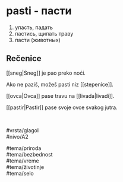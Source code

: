 # pasti - пасти

1. упасть, падать  
2. пастись, щипать траву  
3. пасти (животных)  

## Rečenice

[[sneg|Sneg]] je pao preko noći.  

Ako ne paziš, možeš pasti niz [[stepenice]].  

[[ovca|Ovca]] pase travu na [[livada|livadi]].  

[[pastir|Pastir]] pase svoje ovce svakog jutra.  

<br>

#vrsta/glagol  
#nivo/A2  

#tema/priroda  
#tema/bezbednost  
#tema/vreme  
#tema/životinje  
#tema/selo  
